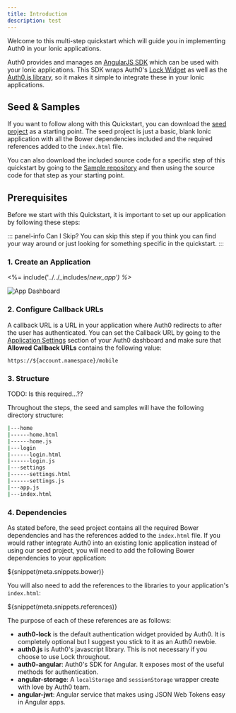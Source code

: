```yaml
---
title: Introduction
description: test
---
```


Welcome to this multi-step quickstart which will guide you in implementing Auth0 in your Ionic applications.

Auth0 provides and manages an [AngularJS SDK](https://github.com/auth0/auth0-angular) which can be used with your Ionic applications. This SDK wraps Auth0's [Lock Widget](https://github.com/auth0/lock) as well as the [Auth0.js library](https://github.com/auth0/auth0.js), so it makes it simple to integrate these in your Ionic applications. 

## Seed &amp; Samples

If you want to follow along with this Quickstart, you can download the [seed project](TODO) as a starting point. The seed project is just a basic, blank Ionic application with all the Bower dependencies included and the required references added to the `index.html` file.

You can also download the included source code for a specific step of this quickstart by going to the [Sample repository](TODO) and then using the source code for that step as your starting point.    

## Prerequisites

Before we start with this Quickstart, it is important to set up our application by following these steps:

::: panel-info Can I Skip?
You can skip this step if you think you can find your way around or just looking for something specific in the quickstart.
:::

### 1. Create an Application

<%= include('../../_includes/_new_app') %>_

![App Dashboard](TODO)

### 2. Configure Callback URLs

A callback URL is a URL in your application where Auth0 redirects to after the user has authenticated. You can set the Callback URL by going to the [Application Settings](${uiAppSettingsURL}) section of your Auth0 dashboard and make sure that **Allowed Callback URLs** contains the following value:

<pre><code>https://${account.namespace}/mobile</pre></code>

### 3. Structure

TODO: Is this required...??

Throughout the steps, the seed and samples will have the following directory structure:

```bash
|---home
|------home.html
|------home.js
|---login
|------login.html
|------login.js
|---settings
|------settings.html
|------settings.js
|---app.js
|---index.html
```

### 4. Dependencies

As stated before, the seed project contains all the required Bower dependencies and has the references added to the `index.html` file. If you would rather integrate Auth0 into an existing Ionic application instead of using our seed project, you will need to add the following Bower dependencies to your application:

${snippet(meta.snippets.bower)}

You will also need to add the references to the libraries to your application's `index.html`:

${snippet(meta.snippets.references)}

The purpose of each of these references are as follows:

 - **auth0-lock** is the default authentication widget provided by Auth0. It is completely optional but I suggest you stick to it as an Auth0 newbie.
 - **auth0.js** is Auth0's javascript library. This is not necessary if you choose to use Lock throughout.
 - **auth0-angular**: Auth0's SDK for Angular. It exposes most of the useful methods for authentication.
 - **angular-storage**: A `localStorage` and `sessionStorage` wrapper create with love by Auth0 team.
 - **angular-jwt**: Angular service that makes using JSON Web Tokens easy in Angular apps.
